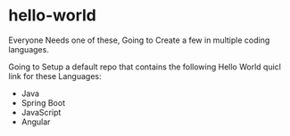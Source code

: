 # hello-world
Everyone Needs one of these, Going to Create a few in multiple coding languages.

Going to Setup a default repo that contains the following Hello World quicl link for these Languages:

- Java
- Spring Boot 
- JavaScript
- Angular
